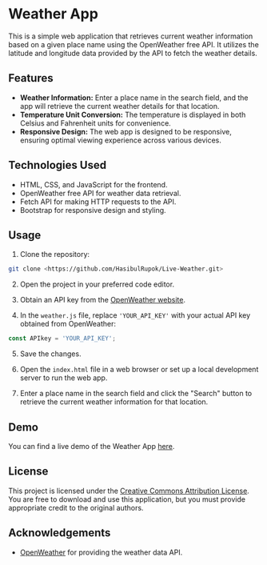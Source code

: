 # Weather App

This is a simple web application that retrieves current weather information based on a given place name using the OpenWeather free API. It utilizes the latitude and longitude data provided by the API to fetch the weather details.

## Features

- **Weather Information:** Enter a place name in the search field, and the app will retrieve the current weather details for that location.
- **Temperature Unit Conversion:** The temperature is displayed in both Celsius and Fahrenheit units for convenience.
- **Responsive Design:** The web app is designed to be responsive, ensuring optimal viewing experience across various devices.

## Technologies Used

- HTML, CSS, and JavaScript for the frontend.
- OpenWeather free API for weather data retrieval.
- Fetch API for making HTTP requests to the API.
- Bootstrap for responsive design and styling.

## Usage

1. Clone the repository:

```bash
git clone <https://github.com/HasibulRupok/Live-Weather.git>
```

2. Open the project in your preferred code editor.

3. Obtain an API key from the [OpenWeather website](https://openweathermap.org/).

4. In the `weather.js` file, replace `'YOUR_API_KEY'` with your actual API key obtained from OpenWeather:

```javascript
const APIkey = 'YOUR_API_KEY';
```

5. Save the changes.

6. Open the `index.html` file in a web browser or set up a local development server to run the web app.

7. Enter a place name in the search field and click the "Search" button to retrieve the current weather information for that location.

## Demo

You can find a live demo of the Weather App [here](https://your-demo-link.com).

## License

This project is licensed under the [Creative Commons Attribution License](https://creativecommons.org/licenses/by/4.0/). You are free to download and use this application, but you must provide appropriate credit to the original authors.


## Acknowledgements

- [OpenWeather](https://openweathermap.org/) for providing the weather data API.
